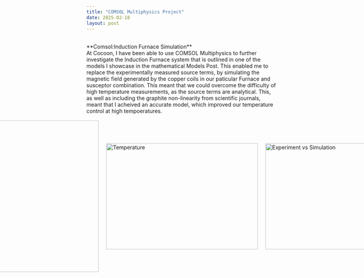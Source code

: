```yaml
---
title: "COMSOL Multiphysics Project"
date: 2025-02-18
layout: post
---
```

<br>
**Comsol:Induction Furnace Simulation**
<br>
At Cocoon, I have been able to use COMSOL Multiphysics to further investigate the Induction Furnace system that is outlined in one of the models I showcase in the mathematical Models Post.
This enabled me to replace the experimentally measured source terms, by simulating the magnetic field generated by the copper coils in our paticular Furnace and susceptor combination.
This meant that we could overcome the difficulty of high temperature measurements, as the source terms are analytical. 
This, as well as including the graphite non-linearity from scientific journals, meant that I acheived an accurate model, which improved our temperature control at high tempoeratures.
<br><br>
<div style="display: flex; gap: 20px; align-items: center; justify-content: center;">
  <img src="https://alexdawes-01.github.io/AlexDawes-Engineering_Portfolio/assets/images/COMSOL-magnetic-field.png" alt="magnetic field" width="400" height="400"/>
  <img src="https://alexdawes-01.github.io/AlexDawes-Engineering_Portfolio/assets/images/COMSOL-temperature.png" alt="Temperature" width="400" height="280"/>
  <img src="https://alexdawes-01.github.io/AlexDawes-Engineering_Portfolio/assets/images/Comsol-Model-Vs-Experiment.png" alt="Experiment vs Simulation" width="400" height="280"/>
</div>


